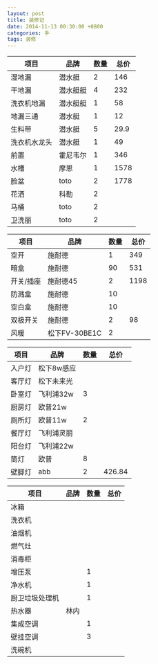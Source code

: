 ```yaml
---
layout: post
title: 装修记
date: 2014-11-13 00:30:00 +0800
categories: 手
tags: 装修
---
```


<table>
<thead><tr><th>项目</th><th>品牌</th><th>数量</th><th>总价</th></tr></thead>
<tbody>
<tr><td>湿地漏</td><td>潜水艇</td><td>2</td><td>146</td></tr>
<tr><td>干地漏</td><td>潜水艇艇</td><td>4</td><td>232</td></tr>
<tr><td>洗衣机地漏</td><td>潜水艇艇</td><td>1</td><td>58</td></tr>
<tr><td>地漏三通</td><td>潜水艇</td><td>1</td><td>12</td></tr>
<tr><td>生料带</td><td>潜水艇</td><td>5</td><td>29.9</td></tr>
<tr><td>洗衣机水龙头</td><td>潜水艇</td><td>1</td><td>49</td></tr>
<tr><td>前置</td><td>霍尼韦尔</td><td>1</td><td>346</td></tr>
<tr><td>水槽</td><td>摩恩</td><td>1</td><td>1578</td></tr>
<tr><td>脸盆</td><td>toto</td><td>2</td><td>1778</td></tr>
<tr><td>花洒</td><td>科勒</td><td>2</td><td></td></tr>
<tr><td>马桶</td><td>toto</td><td>2</td><td></td></tr>
<tr><td>卫洗丽</td><td>toto</td><td>2</td><td></td></tr>
</tbody>
</table>

<table>
<thead><tr><th>项目</th><th>品牌</th><th>数量</th><th>总价</th></tr></thead>
<tbody>
<tr><td>空开</td><td>施耐德</td><td>1</td><td>349</td></tr>
<tr><td>暗盒</td><td>施耐德</td><td>90</td><td>531</td></tr>
<tr><td>开关/插座</td><td>施耐德45</td><td>2</td><td>1198</td></tr>
<tr><td>防溅盒</td><td>施耐德</td><td>10</td><td></td></tr>
<tr><td>空白盒</td><td>施耐德</td><td>10</td><td></td></tr>
<tr><td>双极开关</td><td>施耐德</td><td>2</td><td>98</td></tr>
<tr><td>风暖</td><td>松下FV-30BE1C</td><td>2</td><td></td></tr>
</tbody>
</table>

<table>
<thead><tr><th>项目</th><th>品牌</th><th>数量</th><th>总价</th></tr></thead>
<tbody>
<tr><td>入户灯</td><td>松下8w感应</td></tr>
<tr><td>客厅灯</td><td>松下未来光</td></tr></td></tr>
<tr><td>卧室灯</td><td>飞利浦32w</td><td>3</td></tr>
<tr><td>厨房灯</td><td>欧普21w</td></tr>
<tr><td>厕所灯</td><td>欧普11w</td><td>2</td></tr>
<tr><td>餐厅灯</td><td>飞利浦灵丽</td></tr>
<tr><td>阳台灯</td><td>飞利浦22w</td></tr>
<tr><td>筒灯</td><td>欧普</td><td>8</td></tr>
<tr><td>壁脚灯</td><td>abb</td><td>2</td><td>426.84</td></tr>
</tbody>
</table>

<table>
<thead><tr><th>项目</th><th>品牌</th><th>数量</th><th>总价</th></tr></thead>
<tbody>
<tr><td>冰箱</td></tr>
<tr><td>洗衣机</td></tr>
<tr><td>油烟机</td></tr>
<tr><td>燃气灶</td></tr>
<tr><td>消毒柜</td></tr>
<tr><td>增压泵</td><td></td><td>1</td><td></td></tr>
<tr><td>净水机</td><td></td><td>1</td><td></td></tr>
<tr><td>厨卫垃圾处理机</td><td></td><td>1</td><td></td></tr>
<tr><td>热水器</td><td>林内</td></tr>
<tr><td>集成空调</td><td></td><td>1</td></tr>
<tr><td>壁挂空调</td><td></td><td>3</td></tr>
<tr><td>洗碗机</td><td></td></tr>
</tbody>
</table>

